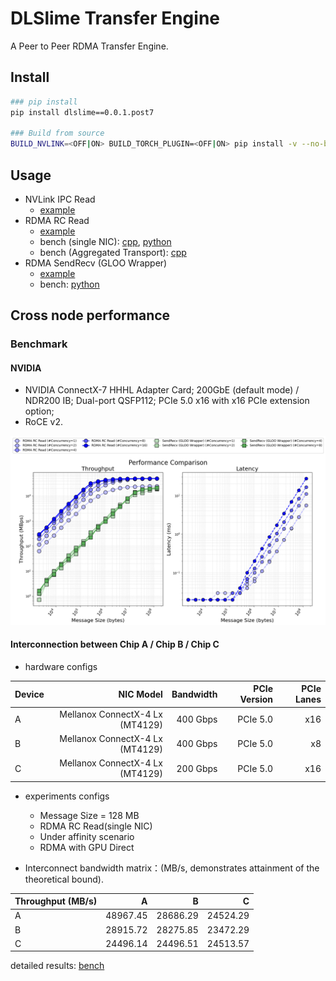 # DLSlime Transfer Engine

A Peer to Peer RDMA Transfer Engine.

## Install

```bash
### pip install
pip install dlslime==0.0.1.post7

### Build from source
BUILD_NVLINK=<OFF|ON> BUILD_TORCH_PLUGIN=<OFF|ON> pip install -v --no-build-isolation -e .
```

## Usage

- NVLink IPC Read
  - [example](example/python/p2p_nvlink.py)
- RDMA RC Read
  - [example](example/python/p2p_rdma.py)
  - bench (single NIC): [cpp](bench/cpp/transfer_bench.cpp), [python](bench/python/transfer_bench.py)
  - bench (Aggregated Transport): [cpp](bench/cpp/scheduler_bench.cpp)
- RDMA SendRecv (GLOO Wrapper)
  - [example](example/python/sendrecv.py)
  - bench: [python](bench/python/sendrecv_bench.py)

## Cross node performance

### Benchmark

#### NVIDIA

- NVIDIA ConnectX-7 HHHL Adapter Card; 200GbE (default mode) / NDR200 IB; Dual-port QSFP112; PCIe 5.0 x16 with x16 PCIe extension option;
- RoCE v2.

![Throughput](docs/imgs/performance.png)

#### Interconnection between Chip A / Chip B / Chip C

- hardware configs

| Device |                       NIC Model | Bandwidth | PCIe Version | PCIe Lanes |
| :----- | ------------------------------: | --------: | -----------: | ---------: |
| A      | Mellanox ConnectX-4 Lx (MT4129) |  400 Gbps |     PCIe 5.0 |        x16 |
| B      | Mellanox ConnectX-4 Lx (MT4129) |  400 Gbps |     PCIe 5.0 |         x8 |
| C      | Mellanox ConnectX-4 Lx (MT4129) |  200 Gbps |     PCIe 5.0 |        x16 |

- experiments configs

  - Message Size = 128 MB
  - RDMA RC Read(single NIC)
  - Under affinity scenario
  - RDMA with GPU Direct

- Interconnect bandwidth matrix：(MB/s, demonstrates attainment of the theoretical bound).

| Throughput (MB/s) |        A |        B |        C |
| :---------------- | -------: | -------: | -------: |
| A                 | 48967.45 | 28686.29 | 24524.29 |
| B                 | 28915.72 | 28275.85 | 23472.29 |
| C                 | 24496.14 | 24496.51 | 24513.57 |

detailed results: [bench](bench/results)
